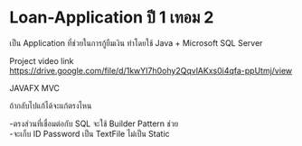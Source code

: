 # Loan-Application ปี 1 เทอม 2  

เป็น Application ที่ช่วยในการกู้ยืมเงิน ทำโดยใช้ Java + Microsoft SQL Server  

Project video link https://drive.google.com/file/d/1kwYI7h0ohy2QqvlAKxs0i4qfa-ppUtmj/view

JAVAFX MVC  

ถ้ากลับไปแก้ได้จะแก้ตรงไหน  

-ตรงส่วนที่เชื่อมต่อกับ SQL จะใช้ Builder Pattern ช่วย  
-จะเก็บ ID Password เป็น TextFile ไม่เป็น Static  

